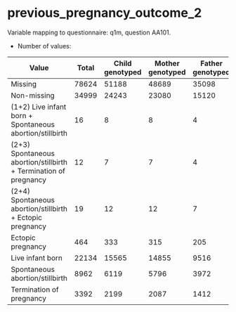 # previous_pregnancy_outcome_2
Variable mapping to questionnaire: q1m, question AA101.
- Number of values:

| Value | Total | Child genotyped | Mother genotyped | Father genotyped |
| ----- | ----- | --------------- | ---------------- | ---------------- |
| Missing | 78624 | 51188 | 48689 | 35098 |
| Non-missing | 34999 | 24243 | 23080 | 15120 |
| (1+2) Live infant born + Spontaneous abortion/stillbirth | 16 | 8 | 8 |4 |
| (2+3) Spontaneous abortion/stillbirth + Termination of pregnancy | 12 | 7 | 7 |4 |
| (2+4) Spontaneous abortion/stillbirth + Ectopic pregnancy | 19 | 12 | 12 |7 |
| Ectopic pregnancy | 464 | 333 | 315 |205 |
| Live infant born | 22134 | 15565 | 14855 |9516 |
| Spontaneous abortion/stillbirth | 8962 | 6119 | 5796 |3972 |
| Termination of pregnancy | 3392 | 2199 | 2087 |1412 |



